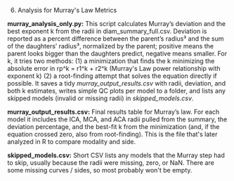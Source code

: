 06) Analysis for Murray's Law Metrics

**murray_analysis_only.py:**
This script calculates Murray’s deviation and the best exponent k from the radii in diam_summary_full.csv. Deviation is reported as a percent difference between the parent’s radius³ and the sum of the daughters’ radius³, normalized by the parent; positive means the parent looks bigger than the daughters predict, negative means smaller. 
For k, it tries two methods: 
(1) a  minimization that finds the k minimizing the absolute error in rp^k = r1^k + r2^k (Murray's Law power relationship with exponent k)
(2) a root-finding attempt that solves the equation directly if possible. 
It saves a tidy _murray_output_results.csv_ with radii, deviation, and both k estimates, writes simple QC plots per model to a folder, and lists any skipped models (invalid or missing radii) in _skipped_models.csv_.

**murray_output_results.csv:**
Final results table for Murray’s law. For each model it includes the ICA, MCA, and ACA radii pulled from the summary, the deviation percentage, and the best-fit k from the minimization (and, if the equation crossed zero, also from root-finding). This is the file that's later analyzed in R to compare modality and side. 

**skipped_models.csv:**
Short CSV lists any models that the Murray step had to skip, usually because the radii were missing, zero, or NaN. There are some missing curves / sides, so most probably won't be empty.
